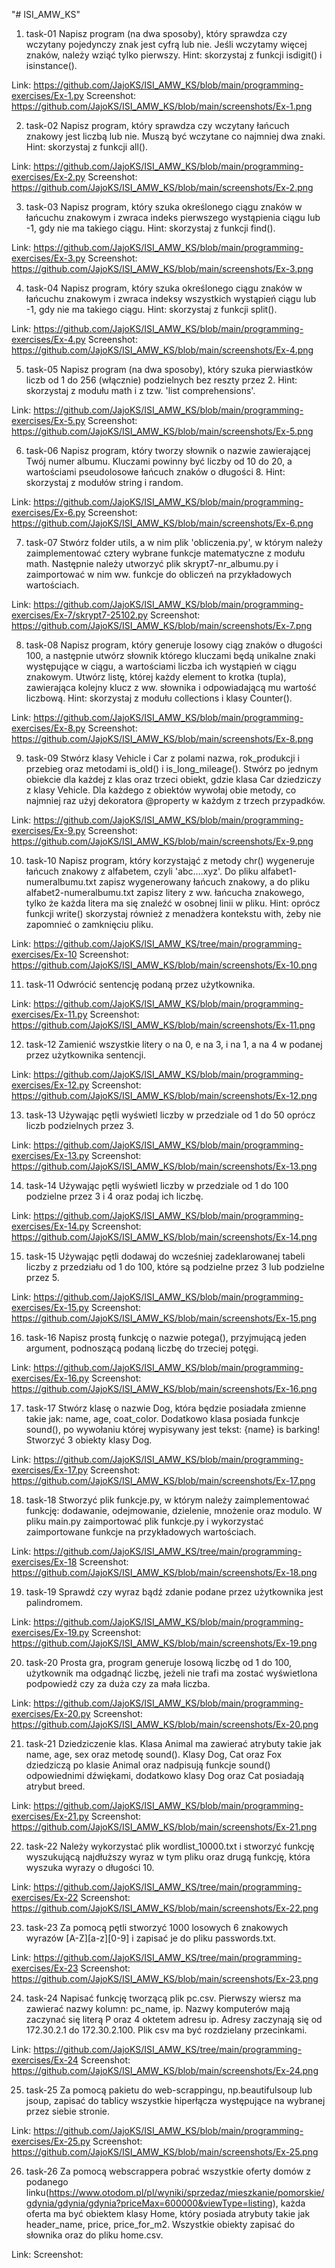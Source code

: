 "# ISI_AMW_KS" 

1. task-01
Napisz program (na dwa sposoby), który sprawdza czy wczytany pojedynczy znak jest cyfrą lub nie.
Jeśli wczytamy więcej znaków, należy wziąć tylko pierwszy.
Hint: skorzystaj z funkcji isdigit() i isinstance().

Link: https://github.com/JajoKS/ISI_AMW_KS/blob/main/programming-exercises/Ex-1.py
Screenshot: https://github.com/JajoKS/ISI_AMW_KS/blob/main/screenshots/Ex-1.png

2. task-02
Napisz program, który sprawdza czy wczytany łańcuch znakowy jest liczbą lub nie.
Muszą być wczytane co najmniej dwa znaki.
Hint: skorzystaj z funkcji all().

Link: https://github.com/JajoKS/ISI_AMW_KS/blob/main/programming-exercises/Ex-2.py
Screenshot: https://github.com/JajoKS/ISI_AMW_KS/blob/main/screenshots/Ex-2.png

3. task-03
Napisz program, który szuka określonego ciągu znaków w łańcuchu znakowym i zwraca indeks
pierwszego wystąpienia ciągu lub -1, gdy nie ma takiego ciągu.
Hint: skorzystaj z funkcji find().

Link: https://github.com/JajoKS/ISI_AMW_KS/blob/main/programming-exercises/Ex-3.py
Screenshot: https://github.com/JajoKS/ISI_AMW_KS/blob/main/screenshots/Ex-3.png

4. task-04
Napisz program, który szuka określonego ciągu znaków w łańcuchu znakowym i zwraca
indeksy wszystkich wystąpień ciągu lub -1, gdy nie ma takiego ciągu.
Hint: skorzystaj z funkcji split().

Link: https://github.com/JajoKS/ISI_AMW_KS/blob/main/programming-exercises/Ex-4.py
Screenshot: https://github.com/JajoKS/ISI_AMW_KS/blob/main/screenshots/Ex-4.png

5. task-05
Napisz program (na dwa sposoby), który szuka pierwiastków liczb od 1 do 256 (włącznie)
podzielnych bez reszty przez 2.
Hint: skorzystaj z modułu math i z tzw. 'list comprehensions'.

Link: https://github.com/JajoKS/ISI_AMW_KS/blob/main/programming-exercises/Ex-5.py
Screenshot: https://github.com/JajoKS/ISI_AMW_KS/blob/main/screenshots/Ex-5.png

6. task-06
Napisz program, który tworzy słownik o nazwie zawierającej Twój numer albumu.
Kluczami powinny być liczby od 10 do 20, a wartościami pseudolosowe łańcuch znaków o długości 8.
Hint: skorzystaj z modułów string i random.

Link: https://github.com/JajoKS/ISI_AMW_KS/blob/main/programming-exercises/Ex-6.py
Screenshot: https://github.com/JajoKS/ISI_AMW_KS/blob/main/screenshots/Ex-6.png

7. task-07
Stwórz folder utils, a w nim plik 'obliczenia.py', w którym należy zaimplementować cztery 
wybrane funkcje matematyczne z modułu math. Następnie należy utworzyć plik skrypt7-nr_albumu.py
i zaimportować w nim ww. funkcje do obliczeń na przykładowych wartościach.

Link: https://github.com/JajoKS/ISI_AMW_KS/blob/main/programming-exercises/Ex-7/skrypt7-25102.py
Screenshot: https://github.com/JajoKS/ISI_AMW_KS/blob/main/screenshots/Ex-7.png

8. task-08
Napisz program, który generuje losowy ciąg znaków o długości 100, a następnie utwórz
słownik którego kluczami będą unikalne znaki występujące w ciągu, a wartościami liczba
ich wystąpień w ciągu znakowym. Utwórz listę, której każdy element to krotka (tupla),
zawierająca kolejny klucz z ww. słownika i odpowiadającą mu wartość liczbową.
Hint: skorzystaj z modułu collections i klasy Counter().

Link: https://github.com/JajoKS/ISI_AMW_KS/blob/main/programming-exercises/Ex-8.py
Screenshot: https://github.com/JajoKS/ISI_AMW_KS/blob/main/screenshots/Ex-8.png

9. task-09
Stwórz klasy Vehicle i Car z polami nazwa, rok_produkcji i przebieg oraz metodami is_old() 
i is_long_mileage(). Stwórz po jednym obiekcie dla każdej z klas oraz trzeci obiekt, gdzie 
klasa Car dziedziczy z klasy Vehicle. Dla każdego z obiektów wywołaj obie metody, co najmniej 
raz użyj dekoratora @property w każdym z trzech przypadków.

Link: https://github.com/JajoKS/ISI_AMW_KS/blob/main/programming-exercises/Ex-9.py
Screenshot: https://github.com/JajoKS/ISI_AMW_KS/blob/main/screenshots/Ex-9.png

10. task-10
Napisz program, który korzystająć z metody chr() wygeneruje łańcuch znakowy z alfabetem, czyli 'abc....xyz'.
Do pliku alfabet1-numeralbumu.txt zapisz wygenerowany łańcuch znakowy, a do pliku alfabet2-numeralbumu.txt 
zapisz litery z ww. łańcucha znakowego, tylko że każda litera ma się znaleźć w osobnej linii w pliku.
Hint: oprócz funkcji write() skorzystaj również z menadżera kontekstu with, żeby nie zapomnieć o zamknięciu pliku.

Link: https://github.com/JajoKS/ISI_AMW_KS/tree/main/programming-exercises/Ex-10
Screenshot: https://github.com/JajoKS/ISI_AMW_KS/blob/main/screenshots/Ex-10.png

11. task-11
Odwrócić sentencję podaną przez użytkownika.

Link: https://github.com/JajoKS/ISI_AMW_KS/blob/main/programming-exercises/Ex-11.py
Screenshot: https://github.com/JajoKS/ISI_AMW_KS/blob/main/screenshots/Ex-11.png

12. task-12
Zamienić wszystkie litery o na 0, e na 3, i na 1, a na 4 w podanej przez użytkownika sentencji.

Link: https://github.com/JajoKS/ISI_AMW_KS/blob/main/programming-exercises/Ex-12.py
Screenshot: https://github.com/JajoKS/ISI_AMW_KS/blob/main/screenshots/Ex-12.png

13. task-13
Używając pętli wyświetl liczby w przedziale od 1 do 50 oprócz liczb podzielnych przez 3.

Link: https://github.com/JajoKS/ISI_AMW_KS/blob/main/programming-exercises/Ex-13.py
Screenshot: https://github.com/JajoKS/ISI_AMW_KS/blob/main/screenshots/Ex-13.png

14. task-14
Używając pętli wyświetl liczby w przedziale od 1 do 100 podzielne przez 3 i 4 oraz podaj ich liczbę.

Link: https://github.com/JajoKS/ISI_AMW_KS/blob/main/programming-exercises/Ex-14.py
Screenshot: https://github.com/JajoKS/ISI_AMW_KS/blob/main/screenshots/Ex-14.png

15. task-15
Używając pętli dodawaj do wcześniej zadeklarowanej tabeli liczby z przedziału od 1 do 100, 
które są podzielne przez 3 lub podzielne przez 5.

Link: https://github.com/JajoKS/ISI_AMW_KS/blob/main/programming-exercises/Ex-15.py
Screenshot: https://github.com/JajoKS/ISI_AMW_KS/blob/main/screenshots/Ex-15.png

16. task-16
Napisz prostą funkcję o nazwie potega(), przyjmującą jeden argument, podnoszącą podaną liczbę do trzeciej potęgi.

Link: https://github.com/JajoKS/ISI_AMW_KS/blob/main/programming-exercises/Ex-16.py
Screenshot: https://github.com/JajoKS/ISI_AMW_KS/blob/main/screenshots/Ex-16.png

17. task-17
Stwórz klasę o nazwie Dog, która będzie posiadała zmienne takie jak: name, age, coat_color. 
Dodatkowo klasa posiada funkcje sound(), po wywołaniu której wypisywany jest tekst: {name} is barking! 
Stworzyć 3 obiekty klasy Dog.

Link: https://github.com/JajoKS/ISI_AMW_KS/blob/main/programming-exercises/Ex-17.py
Screenshot: https://github.com/JajoKS/ISI_AMW_KS/blob/main/screenshots/Ex-17.png

18. task-18
Stworzyć plik funkcje.py, w którym należy zaimplementować funkcję: dodawanie, odejmowanie, dzielenie, 
mnożenie oraz modulo. W pliku main.py zaimportować plik funkcje.py i wykorzystać zaimportowane funkcje 
na przykładowych wartościach.

Link: https://github.com/JajoKS/ISI_AMW_KS/tree/main/programming-exercises/Ex-18
Screenshot: https://github.com/JajoKS/ISI_AMW_KS/blob/main/screenshots/Ex-18.png

19. task-19
Sprawdź czy wyraz bądź zdanie podane przez użytkownika jest palindromem.

Link: https://github.com/JajoKS/ISI_AMW_KS/blob/main/programming-exercises/Ex-19.py
Screenshot: https://github.com/JajoKS/ISI_AMW_KS/blob/main/screenshots/Ex-19.png

20. task-20
Prosta gra, program generuje losową liczbę od 1 do 100, użytkownik ma odgadnąć liczbę, 
jeżeli nie trafi ma zostać wyświetlona podpowiedź czy za duża czy za mała liczba.

Link: https://github.com/JajoKS/ISI_AMW_KS/blob/main/programming-exercises/Ex-20.py
Screenshot: https://github.com/JajoKS/ISI_AMW_KS/blob/main/screenshots/Ex-20.png

21. task-21
Dziedziczenie klas. Klasa Animal ma zawierać atrybuty takie jak name, age, sex oraz metodę sound(). 
Klasy Dog, Cat oraz Fox dziedziczą po klasie Animal oraz nadpisują funkcje sound() odpowiednimi dźwiękami, 
dodatkowo klasy Dog oraz Cat posiadają atrybut breed.

Link: https://github.com/JajoKS/ISI_AMW_KS/blob/main/programming-exercises/Ex-21.py
Screenshot: https://github.com/JajoKS/ISI_AMW_KS/blob/main/screenshots/Ex-21.png

22. task-22
Należy wykorzystać plik wordlist_10000.txt i stworzyć funkcję wyszukującą najdłuższy wyraz w tym pliku 
oraz drugą funkcję, która wyszuka wyrazy o długości 10.

Link: https://github.com/JajoKS/ISI_AMW_KS/tree/main/programming-exercises/Ex-22
Screenshot: https://github.com/JajoKS/ISI_AMW_KS/blob/main/screenshots/Ex-22.png

23. task-23
Za pomocą pętli stworzyć 1000 losowych 6 znakowych wyrazów [A-Z][a-z][0-9] i zapisać je do pliku passwords.txt.

Link: https://github.com/JajoKS/ISI_AMW_KS/tree/main/programming-exercises/Ex-23
Screenshot: https://github.com/JajoKS/ISI_AMW_KS/blob/main/screenshots/Ex-23.png

24. task-24
Napisać funkcję tworzącą plik pc.csv. Pierwszy wiersz ma zawierać nazwy kolumn: pc_name, ip. 
Nazwy komputerów mają zaczynać się literą P oraz 4 oktetem adresu ip. Adresy zaczynają się od 172.30.2.1 do 172.30.2.100. 
Plik csv ma być rozdzielany przecinkami.

Link: https://github.com/JajoKS/ISI_AMW_KS/tree/main/programming-exercises/Ex-24
Screenshot: https://github.com/JajoKS/ISI_AMW_KS/blob/main/screenshots/Ex-24.png

25. task-25
Za pomocą pakietu do web-scrappingu, np.beautifulsoup lub jsoup, zapisać do tablicy wszystkie hiperłącza 
występujące na wybranej przez siebie stronie.


Link: https://github.com/JajoKS/ISI_AMW_KS/blob/main/programming-exercises/Ex-25.py
Screenshot: https://github.com/JajoKS/ISI_AMW_KS/blob/main/screenshots/Ex-25.png

26. task-26
Za pomocą webscrappera pobrać wszystkie oferty domów z podanego 
linku(https://www.otodom.pl/pl/wyniki/sprzedaz/mieszkanie/pomorskie/gdynia/gdynia/gdynia?priceMax=600000&viewType=listing), 
każda oferta ma być obiektem klasy Home, który posiada atrybuty takie jak header_name, price, price_for_m2. 
Wszystkie obiekty zapisać do słownika oraz do pliku home.csv.

Link: 
Screenshot: 